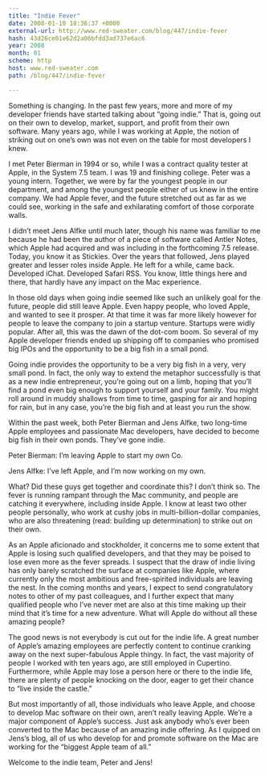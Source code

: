 ```yaml
---
title: "Indie Fever"
date: 2008-01-10 18:36:37 +0000
external-url: http://www.red-sweater.com/blog/447/indie-fever
hash: 43d26ce01e62d2a06bfdd3ad737e6ac6
year: 2008
month: 01
scheme: http
host: www.red-sweater.com
path: /blog/447/indie-fever

---
```


Something is changing. In the past few years, more and more of my developer friends have started talking about “going indie.” That is, going out on their own to develop, market, support, and profit from their own software. Many years ago, while I was working at Apple, the notion of striking out on one’s own was not even on the table for most developers I knew. 


I met Peter Bierman in 1994 or so, while I was a contract quality tester at Apple, in the System 7.5 team. I was 19 and finishing college. Peter was a young intern. Together, we were by far the youngest people in our department, and among the youngest people either of us knew in the entire company. We had Apple fever, and the future stretched out as far as we could see, working in the safe and exhilarating comfort of those corporate walls.



I didn’t meet Jens Alfke until much later, though his name was familiar to me because he had been the author of a piece of software called Antler Notes, which Apple had acquired and was including in the forthcoming 7.5 release. Today, you know it as Stickies. Over the years that followed, Jens played greater and lesser roles inside Apple. He left for a while, came back. Developed iChat. Developed Safari RSS. You know, little things here and there, that hardly have any impact on the Mac experience.



In those old days when going indie seemed like such an unlikely goal for the future, people did still leave Apple. Even happy people, who loved Apple, and wanted to see it prosper. At that time it was far more likely however for people to leave the company to join a startup venture. Startups were widly popular. After all, this was the dawn of the dot-com boom. So several of my Apple developer friends ended up shipping off to companies who promised big IPOs and the opportunity to be a big fish in a small pond.



Going indie provides the opportunity to be a very big fish in a very, very small pond. In fact, the only way to extend the metaphor successfully is that as a new indie entrepreneur, you’re going out on a limb, hoping that you’ll find a pond even big enough to support yourself and your family. You might roll around in muddy shallows from time to time, gasping for air and hoping for rain, but in any case, you’re the big fish and at least you run the show.



Within the past week, both Peter Bierman and Jens Alfke, two long-time Apple employees and passionate Mac developers, have decided to become big fish in their own ponds. They’ve gone indie.



Peter Bierman: I’m leaving Apple to start my own Co.



Jens Alfke: I’ve left Apple, and I’m now working on my own.



What? Did these guys get together and coordinate this? I don’t think so. The fever is running rampant through the Mac community, and people are catching it everywhere, including inside Apple. I know at least two other people personally, who work at cushy jobs in multi-billion-dollar companies, who are also threatening (read: building up determination) to strike out on their own.



As an Apple aficionado and stockholder, it concerns me to some extent that Apple is losing such qualified developers, and that they may be poised to lose even more as the fever spreads. I suspect that the draw of indie living has only barely scratched the surface at companies like Apple, where currently only the most ambitious and free-spirited individuals are leaving the nest. In the coming months and years, I expect to send congratulatory notes to other of my past colleagues, and I further expect that many qualified people who I’ve never met are also at this time making up their mind that it’s time for a new adventure. What will Apple do without all these amazing people?



The good news is not everybody is cut out for the indie life. A great number of Apple’s amazing employees are perfectly content to continue cranking away on the next super-fabulous Apple thingy. In fact, the vast majority of people I worked with ten years ago, are still employed in Cupertino. Furthermore, while Apple may lose a person here or there to the indie life, there are plenty of people knocking on the door, eager to get their chance to “live inside the castle.”



But most importantly of all, those individuals who leave Apple, and choose to develop Mac software on their own, aren’t really leaving Apple. We’re a major component of Apple’s success. Just ask anybody who’s ever been converted to the Mac because of an amazing indie offering. As I quipped on Jens’s blog, all of us who develop for and promote software on the Mac are working for the “biggest Apple team of all.”



Welcome to the indie team, Peter and Jens!


